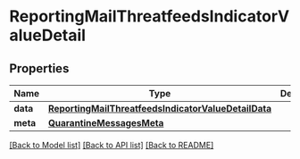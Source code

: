 # ReportingMailThreatfeedsIndicatorValueDetail

## Properties
Name | Type | Description | Notes
------------ | ------------- | ------------- | -------------
**data** | [**ReportingMailThreatfeedsIndicatorValueDetailData**](ReportingMailThreatfeedsIndicatorValueDetailData.md) |  | [optional] 
**meta** | [**QuarantineMessagesMeta**](QuarantineMessagesMeta.md) |  | [optional] 

[[Back to Model list]](../README.md#documentation-for-models) [[Back to API list]](../README.md#documentation-for-api-endpoints) [[Back to README]](../README.md)

